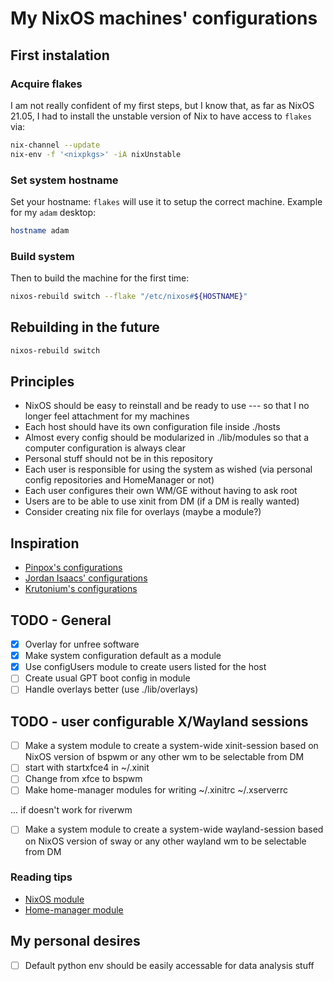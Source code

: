 # My NixOS machines' configurations

## First instalation

### Acquire flakes

I am not really confident of my first steps, but I know that, as far as NixOS 21.05, I had to install the unstable version of Nix to have access to `flakes` via:

```sh
nix-channel --update
nix-env -f '<nixpkgs>' -iA nixUnstable
```

### Set system hostname

Set your hostname: `flakes` will use it to setup the correct machine. Example for my `adam` desktop:

```sh
hostname adam
```

### Build system

Then to build the machine for the first time:

```sh
nixos-rebuild switch --flake "/etc/nixos#${HOSTNAME}"
```

## Rebuilding in the future

```sh
nixos-rebuild switch
```

## Principles

- NixOS should be easy to reinstall and be ready to use --- so that I no longer feel attachment for my machines
- Each host should have its own configuration file inside ./hosts
- Almost every config should be modularized in ./lib/modules so that a computer configuration is always clear
- Personal stuff should not be in this repository
- Each user is responsible for using the system as wished (via personal config repositories and HomeManager or not)
- Each user configures their own WM/GE without having to ask root
- Users are to be able to use xinit from DM (if a DM is really wanted)
- Consider creating nix file for overlays (maybe a module?)

## Inspiration

- [Pinpox's configurations](https://github.com/pinpox/nixos)
- [Jordan Isaacs' configurations](https://github.com/jordanisaacs/dotfiles)
- [Krutonium's configurations](https://github.com/Krutonium/My_Unified_NixOS_Config)

## TODO - General

- [X] Overlay for unfree software
- [X] Make system configuration default as a module
- [X] Use configUsers module to create users listed for the host
- [ ] Create usual GPT boot config in module
- [ ] Handle overlays better (use ./lib/overlays)

## TODO - user configurable X/Wayland sessions

- [ ] Make a system module to create a system-wide xinit-session based on NixOS version of bspwm or any other wm to be selectable from DM
- [ ] start with startxfce4 in ~/.xinit
- [ ] Change from xfce to bspwm
- [ ] Make home-manager modules for writing ~/.xinitrc ~/.xserverrc

... if doesn't work for riverwm
- [ ] Make a system module to create a system-wide wayland-session based on NixOS version of sway or any other wayland wm to be selectable from DM

### Reading tips

- [NixOS module](https://github.com/NixOS/nixpkgs/blob/master/nixos/modules/services/x11/window-managers/i3.nix)
- [Home-manager module](https://github.com/nix-community/home-manager/blob/master/modules/services/window-managers/bspwm/default.nix)


## My personal desires
- [ ] Default python env should be easily accessable for data analysis stuff

